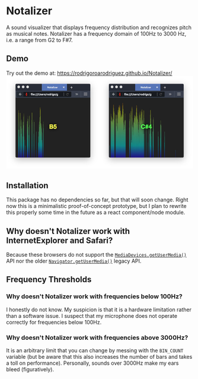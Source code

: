 # Notalizer
A sound visualizer that displays frequency distribution and recognizes pitch as musical notes. Notalizer has a frequency domain of 100Hz to 3000 Hz, i.e. a range from G2 to F#7.

## Demo
Try out the demo at:
<https://rodrigoroarodriguez.github.io/Notalizer/>
![Screenshot](screenshot-v0.1.0.jpg)

## Installation
This package has no dependencies so far, but that will soon change. Right now this is a minimalistic proof-of-concept prototype, but I plan to rewrite this properly some time in the future as a react component/node module.

## Why doesn't Notalizer work with InternetExplorer and Safari?
Because these browsers do not support the [`MediaDevices.getUserMedia()`](https://developer.mozilla.org/en-US/docs/Web/API/MediaDevices/getUserMedia) API nor the older
[`Navigator.getUserMedia()`](https://developer.mozilla.org/en-US/docs/Web/API/Navigator/getUserMedia) legacy API.

## Frequency Thresholds
### Why doesn't Notalizer work with frequencies below 100Hz?
I honestly do not know. My suspicion is that it is a hardware limitation rather than a software issue. I suspect that my microphone does not operate correctly for frequencies below 100Hz.

### Why doesn't Notalizer work with frequencies above 3000Hz?
It is an arbitrary limit that you can change by messing with the `BIN_COUNT` variable (but be aware that this also increases the number of bars and takes a toll on performance). Personally, sounds over 3000Hz make my ears bleed (figuratively).
